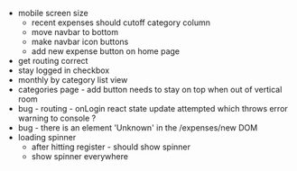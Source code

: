 - mobile screen size
  - recent expenses should cutoff category column
  - move navbar to bottom
  - make navbar icon buttons
  - add new expense button on home page
- get routing correct
- stay logged in checkbox
- monthly by category list view
- categories page - add button needs to stay on top when out of vertical room
- bug - routing - onLogin react state update attempted which throws error warning to console ?
- bug - there is an element 'Unknown' in the /expenses/new DOM
- loading spinner
  - after hitting register - should show spinner
  - show spinner everywhere
